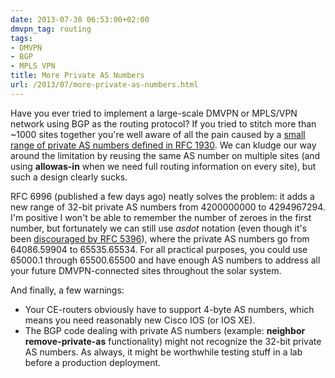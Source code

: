 ```yaml
---
date: 2013-07-30 06:53:00+02:00
dmvpn_tag: routing
tags:
- DMVPN
- BGP
- MPLS VPN
title: More Private AS Numbers
url: /2013/07/more-private-as-numbers.html
---
```

Have you ever tried to implement a large-scale DMVPN or MPLS/VPN network using BGP as the routing protocol? If you tried to stitch more than \~1000 sites together you're well aware of all the pain caused by a [small range of private AS numbers defined in RFC 1930](http://tools.ietf.org/html/rfc1930). We can kludge our way around the limitation by reusing the same AS number on multiple sites (and using **allowas-in** when we need full routing information on every site), but such a design clearly sucks.
<!--more-->
RFC 6996 (published a few days ago) neatly solves the problem: it adds a new range of 32-bit private AS numbers from 4200000000 to 4294967294. I'm positive I won't be able to remember the number of zeroes in the first number, but fortunately we can still use *asdot* notation (even though it's been [discouraged by RFC 5396](http://www.ietf.org/rfc/rfc5396.txt)), where the private AS numbers go from 64086.59904 to 65535.65534. For all practical purposes, you could use 65000.1 through 65500.65500 and have enough AS numbers to address all your future DMVPN-connected sites throughout the solar system.

And finally, a few warnings:

-   Your CE-routers obviously have to support 4-byte AS numbers, which means you need reasonably new Cisco IOS (or IOS XE).
-   The BGP code dealing with private AS numbers (example: **neighbor remove-private-as** functionality) might not recognize the 32-bit private AS numbers. As always, it might be worthwhile testing stuff in a lab before a production deployment.
